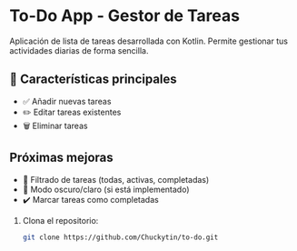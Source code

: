# To-Do App - Gestor de Tareas

Aplicación de lista de tareas desarrollada con Kotlin. Permite gestionar tus actividades diarias de forma sencilla.

## 🚀 Características principales

- ✅ Añadir nuevas tareas
- ✏️ Editar tareas existentes
- 🗑️ Eliminar tareas

## Próximas mejoras
- 📂 Filtrado de tareas (todas, activas, completadas)
- 🌙 Modo oscuro/claro (si está implementado)
- ✔️ Marcar tareas como completadas

1. Clona el repositorio:
   ```bash
   git clone https://github.com/Chuckytin/to-do.git
